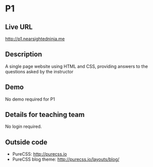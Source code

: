 # P1

## Live URL
<http://p1.nearsightedninja.me>

## Description
A single page website using HTML and CSS, providing answers to the questions asked by the instructor

## Demo
No demo required for P1

## Details for teaching team
No login required.

## Outside code
* PureCSS: http://purecss.io
* PureCSS blog theme: http://purecss.io/layouts/blog/